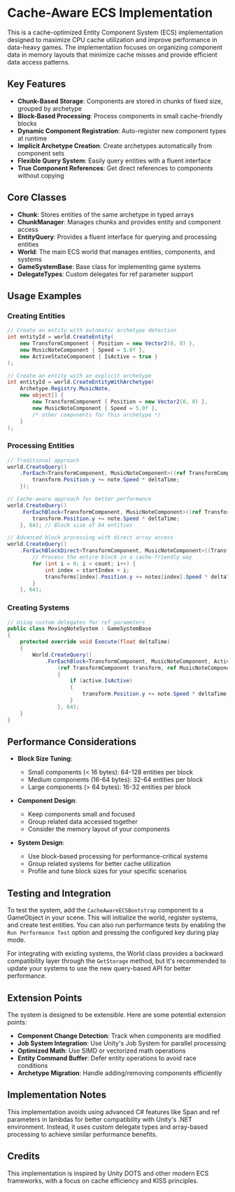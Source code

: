 # Cache-Aware ECS Implementation

This is a cache-optimized Entity Component System (ECS) implementation designed to maximize CPU cache utilization and improve performance in data-heavy games. The implementation focuses on organizing component data in memory layouts that minimize cache misses and provide efficient data access patterns.

## Key Features

- **Chunk-Based Storage**: Components are stored in chunks of fixed size, grouped by archetype
- **Block-Based Processing**: Process components in small cache-friendly blocks
- **Dynamic Component Registration**: Auto-register new component types at runtime
- **Implicit Archetype Creation**: Create archetypes automatically from component sets
- **Flexible Query System**: Easily query entities with a fluent interface
- **True Component References**: Get direct references to components without copying

## Core Classes

- **Chunk**: Stores entities of the same archetype in typed arrays
- **ChunkManager**: Manages chunks and provides entity and component access
- **EntityQuery**: Provides a fluent interface for querying and processing entities
- **World**: The main ECS world that manages entities, components, and systems
- **GameSystemBase**: Base class for implementing game systems
- **DelegateTypes**: Custom delegates for ref parameter support

## Usage Examples

### Creating Entities

```csharp
// Create an entity with automatic archetype detection
int entityId = world.CreateEntity(
    new TransformComponent { Position = new Vector2(0, 0) },
    new MusicNoteComponent { Speed = 5.0f },
    new ActiveStateComponent { IsActive = true }
);

// Create an entity with an explicit archetype
int entityId = world.CreateEntityWithArchetype(
    Archetype.Registry.MusicNote,
    new object[] {
        new TransformComponent { Position = new Vector2(0, 0) },
        new MusicNoteComponent { Speed = 5.0f },
        /* other components for this archetype */
    }
);
```

### Processing Entities

```csharp
// Traditional approach
world.CreateQuery()
    .ForEach<TransformComponent, MusicNoteComponent>((ref TransformComponent transform, ref MusicNoteComponent note) => {
        transform.Position.y += note.Speed * deltaTime;
    });

// Cache-aware approach for better performance
world.CreateQuery()
    .ForEachBlock<TransformComponent, MusicNoteComponent>((ref TransformComponent transform, ref MusicNoteComponent note, int entityId) => {
        transform.Position.y += note.Speed * deltaTime;
    }, 64); // Block size of 64 entities

// Advanced block processing with direct array access
world.CreateQuery()
    .ForEachBlockDirect<TransformComponent, MusicNoteComponent>((TransformComponent[] transforms, MusicNoteComponent[] notes, int[] entityIds, int startIndex, int count) => {
        // Process the entire block in a cache-friendly way
        for (int i = 0; i < count; i++) {
            int index = startIndex + i;
            transforms[index].Position.y += notes[index].Speed * deltaTime;
        }
    }, 64);
```

### Creating Systems

```csharp
// Using custom delegates for ref parameters
public class MovingNoteSystem : GameSystemBase
{
    protected override void Execute(float deltaTime)
    {
        World.CreateQuery()
            .ForEachBlock<TransformComponent, MusicNoteComponent, ActiveStateComponent>(
                (ref TransformComponent transform, ref MusicNoteComponent note, ref ActiveStateComponent active, int entityId) =>
                {
                    if (active.IsActive)
                    {
                        transform.Position.y += note.Speed * deltaTime;
                    }
                }, 64);
    }
}
```

## Performance Considerations

- **Block Size Tuning**: 
  - Small components (< 16 bytes): 64-128 entities per block
  - Medium components (16-64 bytes): 32-64 entities per block
  - Large components (> 64 bytes): 16-32 entities per block

- **Component Design**:
  - Keep components small and focused
  - Group related data accessed together
  - Consider the memory layout of your components

- **System Design**:
  - Use block-based processing for performance-critical systems
  - Group related systems for better cache utilization
  - Profile and tune block sizes for your specific scenarios

## Testing and Integration

To test the system, add the `CacheAwareECSBootstrap` component to a GameObject in your scene. This will initialize the world, register systems, and create test entities. You can also run performance tests by enabling the `Run Performance Test` option and pressing the configured key during play mode.

For integrating with existing systems, the World class provides a backward compatibility layer through the `GetStorage` method, but it's recommended to update your systems to use the new query-based API for better performance.

## Extension Points

The system is designed to be extensible. Here are some potential extension points:

- **Component Change Detection**: Track when components are modified
- **Job System Integration**: Use Unity's Job System for parallel processing
- **Optimized Math**: Use SIMD or vectorized math operations
- **Entity Command Buffer**: Defer entity operations to avoid race conditions
- **Archetype Migration**: Handle adding/removing components efficiently

## Implementation Notes

This implementation avoids using advanced C# features like Span<T> and ref parameters in lambdas for better compatibility with Unity's .NET environment. Instead, it uses custom delegate types and array-based processing to achieve similar performance benefits.

## Credits

This implementation is inspired by Unity DOTS and other modern ECS frameworks, with a focus on cache efficiency and KISS principles.
